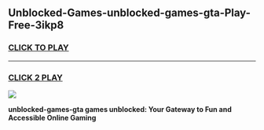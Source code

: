 
## Unblocked-Games-unblocked-games-gta-Play-Free-3ikp8
<h3>
<a href="https://premium76.site?title=unblocked-games-gta&ref=22A">CLICK TO PLAY</a></h3>
<hr>

<h3>
<a href="https://premium76.site?title=unblocked-games-gta&ref=22A">CLICK 2 PLAY</a>
  
</h3>

<a href="https://premium76.site?title=unblocked-games-gta&ref=22A"><img src="https://clearcache.store/games.png"></a>


**unblocked-games-gta games unblocked: Your Gateway to Fun and Accessible Online Gaming**
